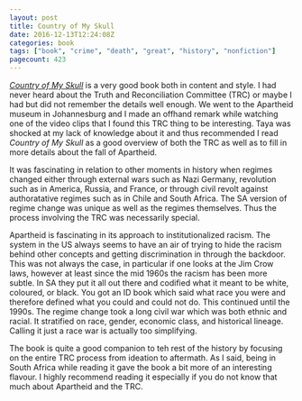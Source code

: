 ```yaml
---
layout: post
title: Country of My Skull
date: 2016-12-13T12:24:08Z
categories: book
tags: ["book", "crime", "death", "great", "history", "nonfiction"]
pagecount: 423
---
```


[*Country of My Skull*][skull-amazon] is a very good book both in content and style. I had never
heard about the Truth and Reconciliation Committee (TRC) or maybe I had but did not remember the
details well enough. We went to the Apartheid museum in Johannesburg and I made an offhand remark
while watching one of the video clips that I found this TRC thing to be interesting. Taya was
shocked at my lack of knowledge about it and thus recommended I read *Country of My Skull* as a good
overview of both the TRC as well as to fill in more details about the fall of Apartheid.

It was fascinating in relation to other moments in history when regimes changed either through
external wars such as Nazi Germany, revolution such as in America, Russia, and France, or through
civil revolt against authoratative regimes such as in Chile and South Africa. The SA version of
regime change was unique as well as the regimes themselves. Thus the process involving the TRC was
necessarily special.

Apartheid is fascinating in its approach to institutionalized racism. The system in the US always
seems to have an air of trying to hide the racism behind other concepts and getting discrimination
in through the backdoor. This was not always the case, in particular if one looks at the Jim Crow
laws, however at least since the mid 1960s the racism has been more subtle. In SA they put it all
out there and codified what it meant to be white, coloured, or black. You got an ID book which said
what race you were and therefore defined what you could and could not do. This continued until the
1990s. The regime change took a long civil war which was both ethnic and racial. It stratified on
race, gender, economic class, and historical lineage. Calling it just a race war is actually too
simplifying.

The book is quite a good companion to teh rest of the history by focusing on the entire TRC process
from ideation to aftermath. As I said, being in South Africa while reading it gave the book a bit
more of an interesting flavour. I highly recommend reading it especially if you do not know that
much about Apartheid and the TRC.


[skull-amazon]:   http://a.co/az2QW58

